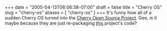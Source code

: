 +++
date = "2005-04-13T06:06:38-07:00"
draft = false
title = "Cherry OS"
slug = "cherry-os"
aliases = [
	"cherry-os"
]
+++
It's funny how all of a sudden Cherry OS turned into the <A href="http://cherryos.com">Cherry Open Source Project</A>. Gee, is it maybe because they are just re-packaging <A href="http://pearpc.sourceforge.net/">this</A> project's code?